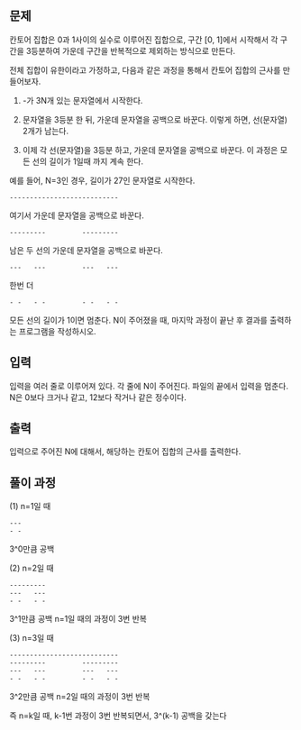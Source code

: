 ## 문제
칸토어 집합은 0과 1사이의 실수로 이루어진 집합으로, 구간 [0, 1]에서 시작해서 각 구간을 3등분하여 가운데 구간을 반복적으로 제외하는 방식으로 만든다.

전체 집합이 유한이라고 가정하고, 다음과 같은 과정을 통해서 칸토어 집합의 근사를 만들어보자.

1. -가 3N개 있는 문자열에서 시작한다.

2. 문자열을 3등분 한 뒤, 가운데 문자열을 공백으로 바꾼다. 이렇게 하면, 선(문자열) 2개가 남는다.

3. 이제 각 선(문자열)을 3등분 하고, 가운데 문자열을 공백으로 바꾼다. 이 과정은 모든 선의 길이가 1일때 까지 계속 한다.

예를 들어, N=3인 경우, 길이가 27인 문자열로 시작한다.
```
---------------------------
```
여기서 가운데 문자열을 공백으로 바꾼다.
```
---------         ---------
```
남은 두 선의 가운데 문자열을 공백으로 바꾼다.

```
---   ---         ---   ---
```
한번 더
```
- -   - -         - -   - -
```
모든 선의 길이가 1이면 멈춘다. N이 주어졌을 때, 마지막 과정이 끝난 후 결과를 출력하는 프로그램을 작성하시오.

## 입력
입력을 여러 줄로 이루어져 있다. 각 줄에 N이 주어진다. 파일의 끝에서 입력을 멈춘다. N은 0보다 크거나 같고, 12보다 작거나 같은 정수이다.

## 출력
입력으로 주어진 N에 대해서, 해당하는 칸토어 집합의 근사를 출력한다.

## 풀이 과정
(1) n=1일 때
```
---
- -
```
3^0만큼 공백


(2) n=2일 때
```
---------
---   ---
- -   - -
```
3^1만큼 공백
n=1일 때의 과정이 3번 반복


(3) n=3일 때
```
---------------------------
---------         ---------
---   ---         ---   ---
- -   - -         - -   - -
```
3^2만큼 공백
n=2일 때의 과정이 3번 반복

즉 n=k일 때, k-1번 과정이 3번 반복되면서, 3^(k-1) 공백을 갖는다










